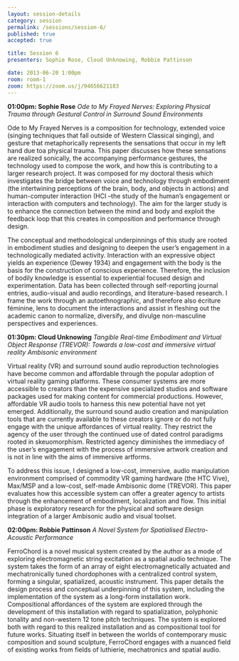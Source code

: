 ```yaml
---
layout: session-details
category: session
permalink: /sessions/session-6/
published: true
accepted: true

title: Session 6
presenters: Sophie Rose, Cloud Unknowing, Robbie Pattinson

date: 2013-06-20 1:00pm
room: room-1
zoom: https://zoom.us/j/94656621183
---
```


**01:00pm: Sophie Rose**
_Ode to My Frayed Nerves: Exploring Physical Trauma through Gestural Control in Surround Sound Environments_

Ode to My Frayed Nerves is a composition for technology, extended voice (singing techniques that fall outside of Western Classical singing), and gesture that metaphorically represents the sensations that occur in my left hand due toa physical trauma. This paper discusses how these sensations are realized sonically, the accompanying performance gestures, the technology used to compose the work, and how this is contributing to a larger research project. It was composed for my doctoral thesis which investigates the bridge between voice and technology through embodiment (the intertwining perceptions of the brain, body, and objects in actions) and human-computer interaction (HCI –the study of the human’s engagement or interaction with computers and technology). The aim for the larger study is to enhance the connection between the mind and body and exploit the feedback loop that this creates in composition and performance through design.  

The conceptual and methodological underpinnings of this study are rooted in embodiment studies and designing to deepen the user’s engagement in a technologically mediated activity. Interaction with an expressive object yields an experience (Dewey 1934) and engagement with the body is the basis for the construction of conscious experience. Therefore, the inclusion of bodily knowledge is essential to experiential focused design and experimentation. Data has been collected through self-reporting journal entries, audio-visual and audio recordings, and literature-based research. I frame the work through an autoethnographic, and therefore also écriture féminine, lens to document the interactions and assist in fleshing out the academic canon to normalize, diversify, and divulge non-masculine perspectives and experiences.  

**01:30pm: Cloud Unknowing**
_Tangible Real-time Embodiment and Virtual Object Response (TREVOR): Towards a low-cost and immersive virtual reality Ambisonic environment_

Virtual reality (VR) and surround sound audio reproduction technologies have become common and affordable through the popular adoption of virtual reality gaming platforms. These consumer systems are more accessible to creators than the expensive specialized studios and software packages used for making content for commercial productions. However, affordable VR audio tools to harness this new potential have not yet emerged. Additionally, the surround sound audio creation and manipulation tools that are currently available to these creators ignore or do not fully engage with the unique affordances of virtual reality. They restrict the agency of the user through the continued use of dated control paradigms rooted in skeuomorphism. Restricted agency diminishes the immediacy of the user’s engagement with the process of immersive artwork creation and is not in line with the aims of immersive artforms.  

To address this issue, I designed a low-cost, immersive, audio manipulation environment comprised of commodity VR gaming hardware (the HTC Vive), Max/MSP and a low-cost, self-made Ambisonic dome (TREVOR). This paper evaluates how this accessible system can offer a greater agency to artists through the enhancement of embodiment, localization and flow. This initial phase is exploratory research for the physical and software design integration of a larger Ambisonic audio and visual toolset. 

**02:00pm: Robbie Pattinson**
_A Novel System for Spatialised Electro-Acoustic Performance_

FerroChord is a novel musical system created by the author as a mode of exploring electromagnetic string excitation as a spatial audio technique. The system takes the form of an array of eight electromagnetically actuated and mechatronically tuned chordophones with a centralized control system, forming a singular, spatialized, acoustic instrument. This paper details the design process and conceptual underpinning of this system, including the implementation of the system as a long-form installation work. Compositional affordances of the system are explored through the development of this installation with regard to spatialization, polyphonic tonality and non-western 12 tone pitch techniques. The system is explored both with regard to this realized installation and as compositional tool for future works. Situating itself in between the worlds of contemporary music composition and sound sculpture, FerroChord engages with a nuanced field of existing works from fields of luthierie, mechatronics and spatial audio.  
